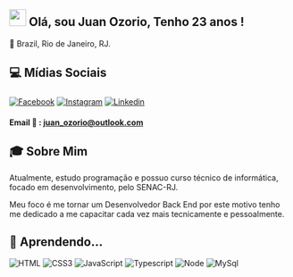 ## <img  src="https://media.giphy.com/media/hvRJCLFzcasrR4ia7z/giphy.gif"  width="30px"> Olá, sou Juan Ozorio, Tenho 23 anos !



🏡 Brazil, Rio de Janeiro, RJ.




## 💻 Mídias Sociais

###

[![Facebook](https://img.shields.io/badge/Facebook-3b5998?style=for-the-badge&logo=facebook&logoColor=white)](https://www.facebook.com/juan.ozorio.157)
[![Instagram](https://img.shields.io/badge/Instagram-E1306C?style=for-the-badge&logo=instagram&logoColor=white)](https://www.instagram.com/ozoriozika/)
[![Linkedin](https://img.shields.io/badge/LinkedIn-0077B5?style=for-the-badge&logo=linkedin&logoColor=white`)](https://www.linkedin.com/in/juan-oz%C3%B3rio-065bab170/)
#### Email :e-mail: : juan_ozorio@outlook.com 



  

## 🎓 Sobre Mim

Atualmente, estudo programação e possuo curso técnico de informática, focado em desenvolvimento, pelo SENAC-RJ.

Meu foco é me tornar um Desenvolvedor Back End por este motivo tenho me dedicado a me capacitar cada vez mais tecnicamente e pessoalmente.



## 🚀 Aprendendo...


![HTML](https://img.shields.io/badge/HTML5-E34F26?style=for-the-badge&logo=html5&logoColor=white)
![CSS3](https://img.shields.io/badge/CSS3-1572B6?style=for-the-badge&logo=css3&logoColor=white)
![JavaScript](https://img.shields.io/badge/Javascript-e1af24?style=for-the-badge&logo=javascript&logoColor=white)
![Typescript](https://img.shields.io/badge/TypeScript-007ACC?style=for-the-badge&logo=typescript&logoColor=white)
![Node](https://img.shields.io/badge/Node.js-339933?style=for-the-badge&logo=nodedotjs&logoColor=white)
![MySql](https://img.shields.io/badge/MySQL-00000F?style=for-the-badge&logo=mysql&logoColor=white)
